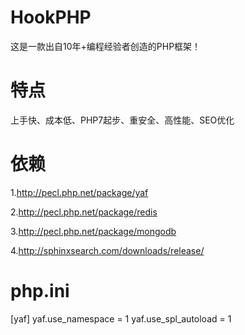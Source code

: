 # HookPHP
这是一款出自10年+编程经验者创造的PHP框架！
# 特点
上手快、成本低、PHP7起步、重安全、高性能、SEO优化
# 依赖
1.http://pecl.php.net/package/yaf

2.http://pecl.php.net/package/redis

3.http://pecl.php.net/package/mongodb

4.http://sphinxsearch.com/downloads/release/
# php.ini
[yaf]
yaf.use_namespace = 1
yaf.use_spl_autoload = 1
